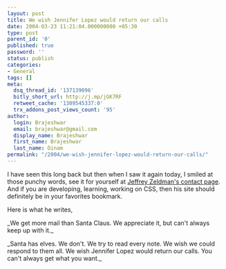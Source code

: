 ```yaml
---
layout: post
title: We wish Jennifer Lopez would return our calls
date: 2004-03-23 11:21:04.000000000 +05:30
type: post
parent_id: '0'
published: true
password: ''
status: publish
categories:
- General
tags: []
meta:
  dsq_thread_id: '137139096'
  bitly_short_url: http://j.mp/jGK7RF
  retweet_cache: '1309545337:0'
  trx_addons_post_views_count: '95'
author:
  login: Brajeshwar
  email: brajeshwar@gmail.com
  display_name: Brajeshwar
  first_name: Brajeshwar
  last_name: Oinam
permalink: "/2004/we-wish-jennifer-lopez-would-return-our-calls/"
---
```

<p>I have seen this long back but then when I saw it again today, I smiled at those punchy words, see it for yourself at <a href="http://zeldman.com/contact/" title="Jeffrey Zeldman's contact page">Jeffrey Zeldman's contact page</a>. And if you are developing, learning, working on CSS, then his site should definitely be in your favorites bookmark.</p>
<p>Here is what he writes,</p>
<p>_We get more mail than Santa Claus. We appreciate it, but can't always keep up with it._</p>
<p>_Santa has elves. We don't. We try to read every note. We wish we could respond to them all. We wish Jennifer Lopez would return our calls. You can't always get what you want._</p>
